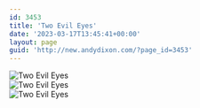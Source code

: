 ```yaml
---
id: 3453
title: 'Two Evil Eyes'
date: '2023-03-17T13:45:41+00:00'
layout: page
guid: 'http://new.andydixon.com/?page_id=3453'
---
```


![Two Evil Eyes](https://i0.wp.com/assets.g8x2.ldn.idrivee2-23.com/posters/Two%20Evil%20Eyes%2001.jpg?w=1200&ssl=1 "Two Evil Eyes")  
![Two Evil Eyes](https://i0.wp.com/assets.g8x2.ldn.idrivee2-23.com/posters/Two%20Evil%20Eyes%2002.jpg?w=1200&ssl=1 "Two Evil Eyes")  
![Two Evil Eyes](https://i0.wp.com/assets.g8x2.ldn.idrivee2-23.com/posters/Two%20Evil%20Eyes%2003.jpg?w=1200&ssl=1 "Two Evil Eyes")